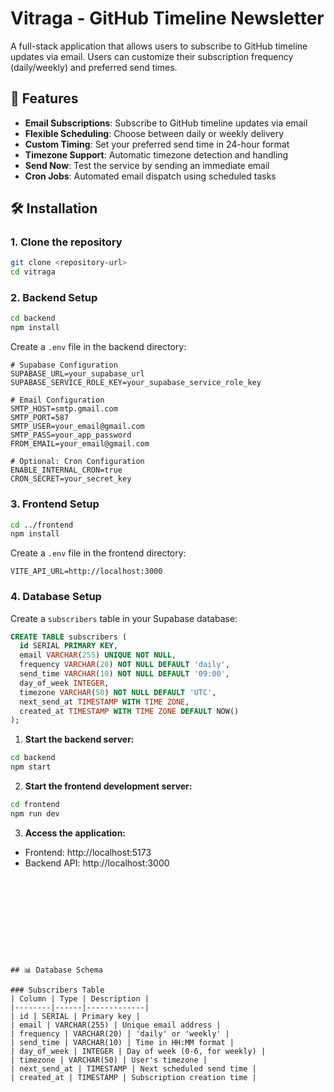 # Vitraga - GitHub Timeline Newsletter

A full-stack application that allows users to subscribe to GitHub timeline updates via email. Users can customize their subscription frequency (daily/weekly) and preferred send times.

## 🚀 Features

- **Email Subscriptions**: Subscribe to GitHub timeline updates via email
- **Flexible Scheduling**: Choose between daily or weekly delivery
- **Custom Timing**: Set your preferred send time in 24-hour format
- **Timezone Support**: Automatic timezone detection and handling
- **Send Now**: Test the service by sending an immediate email
- **Cron Jobs**: Automated email dispatch using scheduled tasks



## 🛠️ Installation

### 1. Clone the repository
```bash
git clone <repository-url>
cd vitraga
```

### 2. Backend Setup
```bash
cd backend
npm install
```

Create a `.env` file in the backend directory:
```env
# Supabase Configuration
SUPABASE_URL=your_supabase_url
SUPABASE_SERVICE_ROLE_KEY=your_supabase_service_role_key

# Email Configuration
SMTP_HOST=smtp.gmail.com
SMTP_PORT=587
SMTP_USER=your_email@gmail.com
SMTP_PASS=your_app_password
FROM_EMAIL=your_email@gmail.com

# Optional: Cron Configuration
ENABLE_INTERNAL_CRON=true
CRON_SECRET=your_secret_key
```

### 3. Frontend Setup
```bash
cd ../frontend
npm install
```

Create a `.env` file in the frontend directory:
```env
VITE_API_URL=http://localhost:3000
```

### 4. Database Setup
Create a `subscribers` table in your Supabase database:
```sql
CREATE TABLE subscribers (
  id SERIAL PRIMARY KEY,
  email VARCHAR(255) UNIQUE NOT NULL,
  frequency VARCHAR(20) NOT NULL DEFAULT 'daily',
  send_time VARCHAR(10) NOT NULL DEFAULT '09:00',
  day_of_week INTEGER,
  timezone VARCHAR(50) NOT NULL DEFAULT 'UTC',
  next_send_at TIMESTAMP WITH TIME ZONE,
  created_at TIMESTAMP WITH TIME ZONE DEFAULT NOW()
);
```





1. **Start the backend server:**
```bash
cd backend
npm start
```

2. **Start the frontend development server:**
```bash
cd frontend
npm run dev
```

3. **Access the application:**
- Frontend: http://localhost:5173
- Backend API: http://localhost:3000

```










## 📊 Database Schema

### Subscribers Table
| Column | Type | Description |
|--------|------|-------------|
| id | SERIAL | Primary key |
| email | VARCHAR(255) | Unique email address |
| frequency | VARCHAR(20) | 'daily' or 'weekly' |
| send_time | VARCHAR(10) | Time in HH:MM format |
| day_of_week | INTEGER | Day of week (0-6, for weekly) |
| timezone | VARCHAR(50) | User's timezone |
| next_send_at | TIMESTAMP | Next scheduled send time |
| created_at | TIMESTAMP | Subscription creation time |



